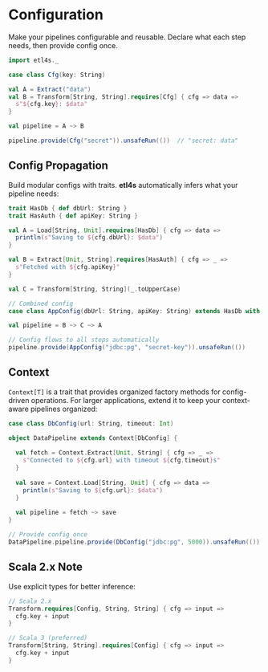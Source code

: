 
# Configuration

Make your pipelines configurable and reusable. Declare what each step needs, then provide config once.

```scala
import etl4s._

case class Cfg(key: String)

val A = Extract("data")
val B = Transform[String, String].requires[Cfg] { cfg => data =>
  s"${cfg.key}: $data"
}

val pipeline = A ~> B

pipeline.provide(Cfg("secret")).unsafeRun(())  // "secret: data"
```

## Config Propagation

Build modular configs with traits. **etl4s** automatically infers what your pipeline needs:

```scala
trait HasDb { def dbUrl: String }
trait HasAuth { def apiKey: String }

val A = Load[String, Unit].requires[HasDb] { cfg => data =>
  println(s"Saving to ${cfg.dbUrl}: $data")
}

val B = Extract[Unit, String].requires[HasAuth] { cfg => _ =>
  s"Fetched with ${cfg.apiKey}"
}

val C = Transform[String, String](_.toUpperCase)

// Combined config
case class AppConfig(dbUrl: String, apiKey: String) extends HasDb with HasAuth

val pipeline = B ~> C ~> A

// Config flows to all steps automatically
pipeline.provide(AppConfig("jdbc:pg", "secret-key")).unsafeRun(())
```

## Context

`Context[T]` is a trait that provides organized factory methods for config-driven operations. For larger applications, extend it to keep your context-aware pipelines organized:

```scala
case class DbConfig(url: String, timeout: Int)

object DataPipeline extends Context[DbConfig] {
  
  val fetch = Context.Extract[Unit, String] { cfg => _ =>
    s"Connected to ${cfg.url} with timeout ${cfg.timeout}s"
  }
  
  val save = Context.Load[String, Unit] { cfg => data =>
    println(s"Saving to ${cfg.url}: $data")
  }
  
  val pipeline = fetch ~> save
}

// Provide config once
DataPipeline.pipeline.provide(DbConfig("jdbc:pg", 5000)).unsafeRun(())
```

## Scala 2.x Note

Use explicit types for better inference:

```scala
// Scala 2.x
Transform.requires[Config, String, String] { cfg => input => 
  cfg.key + input
}

// Scala 3 (preferred)
Transform[String, String].requires[Config] { cfg => input => 
  cfg.key + input
}
```

